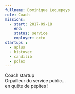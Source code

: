 ```yaml
---
fullname: Dominique Lequepeys
role: Coach
missions:
  - start: 2017-09-18
    end:
    status: service
    employer: octo
startups :
  - aplus
  - histovec
  - candilib
  - polex
---
```


Coach startup<br>
Orpailleur du service public…<br>
en quête de pépites !
